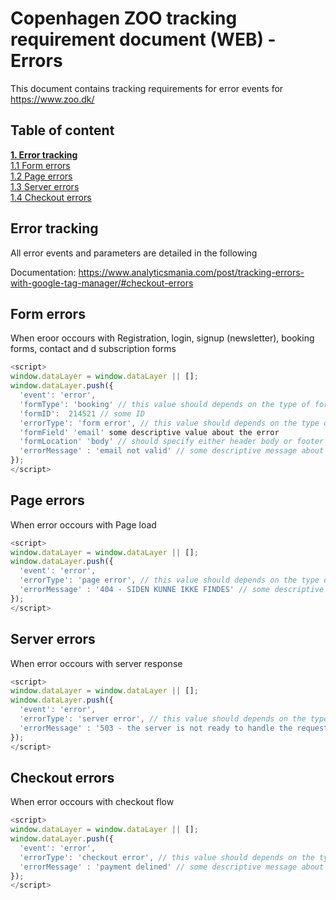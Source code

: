 # Copenhagen ZOO tracking requirement document (WEB) - Errors
This document contains tracking requirements for error events for https://www.zoo.dk/

## Table of content
[**1. Error tracking**](#error-tracking) <br/>
[1.1 Form errors](#form-errors) <br/>
[1.2 Page errors](#page-errors) <br/>
[1.3 Server errors](#server-errors) <br/>
[1.4 Checkout errors](#checkout-errors) <br/>


## Error tracking
All error events and parameters are detailed in the following

Documentation: https://www.analyticsmania.com/post/tracking-errors-with-google-tag-manager/#checkout-errors

## Form errors
When eroor occours with Registration, login, signup (newsletter), booking forms, contact and d subscription forms

````javascript
<script>
window.dataLayer = window.dataLayer || [];
window.dataLayer.push({
  'event': 'error',
  'formType': 'booking' // this value should depends on the type of form, e.g Registration, contact etc. 
  'formID':  214521 // some ID
  'errorType': 'form error', // this value should depends on the type of error, e.g. form error, checkout error, etc.
  'formField' 'email' some descriptive value about the error
  'formLocation' 'body' // should specify either header body or footer  
  'errorMessage' : 'email not valid' // some descriptive message about the error
});
</script>
````

## Page errors
When error occours with Page load 

````javascript
<script>
window.dataLayer = window.dataLayer || [];
window.dataLayer.push({
  'event': 'error',
  'errorType': 'page error', // this value should depends on the type of error, e.g. form error, checkout error, etc.
  'errorMessage' : '404 - SIDEN KUNNE IKKE FINDES' // some descriptive message about the error
});
</script>
````

## Server errors
When error occours with server response 

````javascript
<script>
window.dataLayer = window.dataLayer || [];
window.dataLayer.push({
  'event': 'error',
  'errorType': 'server error', // this value should depends on the type of error, e.g. form error, checkout error, etc.
  'errorMessage' : '503 - the server is not ready to handle the request.' // some descriptive message about the error
});
</script>
````

##  Checkout errors
When error occours with checkout flow  

````javascript
<script>
window.dataLayer = window.dataLayer || [];
window.dataLayer.push({
  'event': 'error',
  'errorType': 'checkout error', // this value should depends on the type of error, e.g. form error, checkout error, etc.
  'errorMessage' : 'payment delined' // some descriptive message about the error eg. payment cancelled,  
});
</script>
````
